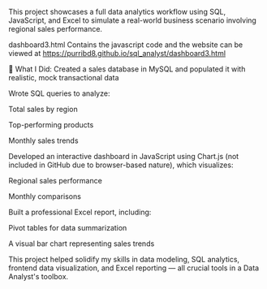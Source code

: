 This project showcases a full data analytics workflow using SQL, JavaScript, and Excel to simulate a real-world business scenario involving regional sales performance.

dashboard3.html Contains the javascript code and the website can be viewed at https://purribd8.github.io/sql_analyst/dashboard3.html

🔧 What I Did:
Created a sales database in MySQL and populated it with realistic, mock transactional data

Wrote SQL queries to analyze:

Total sales by region

Top-performing products

Monthly sales trends

Developed an interactive dashboard in JavaScript using Chart.js (not included in GitHub due to browser-based nature), which visualizes:

Regional sales performance

Monthly comparisons

Built a professional Excel report, including:

Pivot tables for data summarization

A visual bar chart representing sales trends

This project helped solidify my skills in data modeling, SQL analytics, frontend data visualization, and Excel reporting — all crucial tools in a Data Analyst's toolbox.

